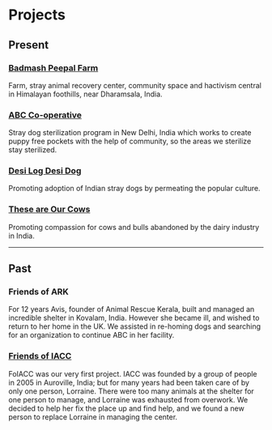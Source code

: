 <!--

Title: Our initiatives to help animals and other people who help animals.

-->

Projects
=========

Present
-----------
### [Badmash Peepal Farm](?p=farm "Badmash Peepal Farm" )
Farm, stray animal recovery center, community space and hactivism central in Himalayan foothills, near Dharamsala, India.

### [ABC Co-operative](?p=abc-cooperative "ABC Co-operative" )
Stray dog sterilization program in New Delhi, India which works to create puppy free pockets with the help of community, so the areas we sterilize stay sterilized.

### [Desi Log Desi Dog]( /?p=desilogdesidog )
Promoting adoption of Indian stray dogs by permeating the popular culture.

### [These are Our Cows]( ?p=ourcows)
Promoting compassion for cows and bulls abandoned by the dairy industry in India.

<!--


### Treat on Street
Helping stray animals on the streer

### Activists for Animals
Network
-->

-------------------------

Past
----------
### Friends of ARK
For 12 years Avis, founder of Animal Rescue Kerala, built and managed an incredible shelter in Kovalam, India. However she became ill, and wished to return to her home in the UK. We assisted in re-homing dogs and searching for an organization to continue ABC in her facility.



### [Friends of IACC](http://foiacc.worldlywags.org/ "FOIACC" )
FoIACC was our very first project. IACC was founded by a group of people in 2005 in Auroville, India; but for many years had been taken care of by only one person, Lorraine. There were too many animals at the shelter for one person to manage, and Lorraine was exhausted from overwork. We decided to help her fix the place up and find help, and we found a new person to replace Lorraine in managing the center.
